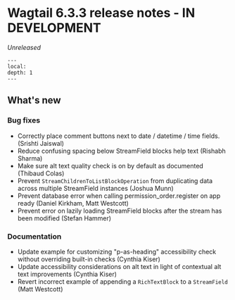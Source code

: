 # Wagtail 6.3.3 release notes - IN DEVELOPMENT

_Unreleased_

```{contents}
---
local:
depth: 1
---
```

## What's new

### Bug fixes

 * Correctly place comment buttons next to date / datetime / time fields. (Srishti Jaiswal)
 * Reduce confusing spacing below StreamField blocks help text (Rishabh Sharma)
 * Make sure alt text quality check is on by default as documented (Thibaud Colas)
 * Prevent `StreamChildrenToListBlockOperation` from duplicating data across multiple StreamField instances (Joshua Munn)
 * Prevent database error when calling permission_order.register on app ready (Daniel Kirkham, Matt Westcott)
 * Prevent error on lazily loading StreamField blocks after the stream has been modified (Stefan Hammer)

### Documentation

 * Update example for customizing "p-as-heading" accessibility check without overriding built-in checks (Cynthia Kiser)
 * Update accessibility considerations on alt text in light of contextual alt text improvements (Cynthia Kiser)
 * Revert incorrect example of appending a `RichTextBlock` to a `StreamField` (Matt Westcott)

